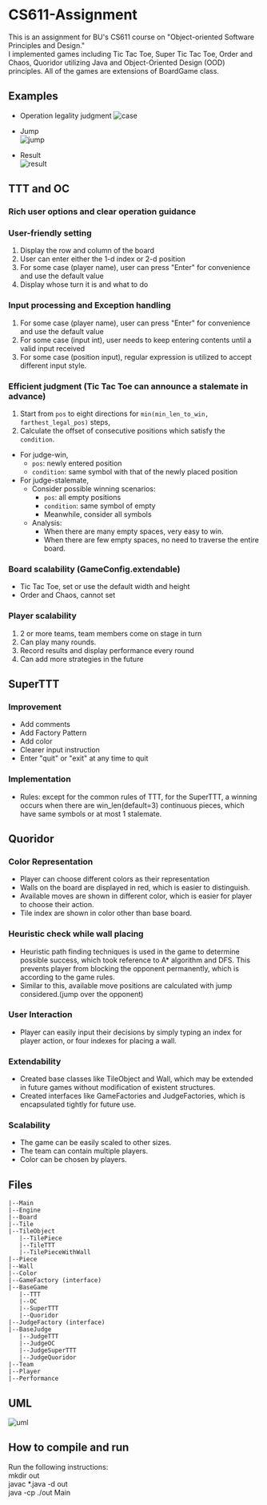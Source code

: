 # CS611-Assignment

This is an assignment for BU's CS611 course on "Object-oriented Software Principles and Design."   
I implemented games including Tic Tac Toe, Super Tic Tac Toe, Order and Chaos, Quoridor utilizing Java and Object-Oriented Design (OOD) principles.
All of the games are extensions of BoardGame class.

## Examples
- Operation legality judgment
![case](images/invalid_oprerations.png)  

- Jump  
![jump](images/jump.png)  

- Result   
![result](images/result.png)


## TTT and OC

### Rich user options and clear operation guidance
### User-friendly setting
1. Display the row and column of the board
2. User can enter either the 1-d index or 2-d position
3. For some case (player name), user can press "Enter" for convenience and use the default value
4. Display whose turn it is and what to do

### Input processing and Exception handling
1. For some case (player name), user can press "Enter" for convenience and use the default value
2. For some case (input int), user needs to keep entering contents until a valid input received
3. For some case (position input), regular expression is utilized to accept different input style.

### Efficient judgment (Tic Tac Toe can announce a stalemate in advance)
1. Start from `pos` to eight directions for `min(min_len_to_win, farthest_legal_pos)` steps,
2. Calculate the offset of consecutive positions which satisfy the `condition`.
- For judge-win,
  - `pos`: newly entered position
  - `condition`: same symbol with that of the newly placed position
- For judge-stalemate,
  - Consider possible winning scenarios:
    - `pos`: all empty positions
    - `condition`:  same symbol of empty 
    - Meanwhile, consider all symbols
  - Analysis:
    - When there are many empty spaces, very easy to win. 
    - When there are few empty spaces, no need to traverse the entire board.

### Board scalability (GameConfig.extendable)
- Tic Tac Toe, set or use the default width and height
- Order and Chaos, cannot set

### Player scalability
1. 2 or more teams, team members come on stage in turn
2. Can play many rounds.
3. Record results and display performance every round
4. Can add more strategies in the future


## SuperTTT
### Improvement
- Add comments
- Add Factory Pattern
- Add color
- Clearer input instruction
- Enter "quit" or "exit" at any time to quit

### Implementation
- Rules: except for the common rules of TTT, for the SuperTTT, a winning occurs when
  there are win_len(default=3) continuous pieces, which have same symbols or at most 1 stalemate.


## Quoridor
### Color Representation
- Player can choose different colors as their representation
- Walls on the board are displayed in red, which is easier to distinguish.
- Available moves are shown in different color, which is easier for player to choose their action.
- Tile index are shown in color other than base board.

### Heuristic check while wall placing
- Heuristic path finding techniques is used in the game to determine possible success, which took reference to A* algorithm and DFS. This prevents player from blocking the opponent permanently, which is according to the game rules.
- Similar to this, available move positions are calculated with jump considered.(jump over the opponent)

### User Interaction
- Player can easily input their decisions by simply typing an index for player action, or four indexes for placing a wall.

### Extendability
- Created base classes like TileObject and Wall, which may be extended in future games without modification of existent structures.
- Created interfaces like GameFactories and JudgeFactories, which is encapsulated tightly for future use.

### Scalability
- The game can be easily scaled to other sizes.
- The team can contain multiple players.
- Color can be chosen by players.


## Files
```
|--Main
|--Engine
|--Board
|--Tile
|--TileObject
   |--TilePiece
   |--TileTTT
   |--TilePieceWithWall
|--Piece
|--Wall
|--Color
|--GameFactory (interface)
|--BaseGame
   |--TTT
   |--OC
   |--SuperTTT
   |--Quoridor
|--JudgeFactory (interface)
|--BaseJudge
   |--JudgeTTT
   |--JudgeOC
   |--JudgeSuperTTT
   |--JudgeQuoridor
|--Team
|--Player
|--Performance
```

## UML  
![uml](UML.png)

## How to compile and run
Run the following instructions:  
   mkdir out  
   javac *.java -d out  
   java -cp ./out Main
